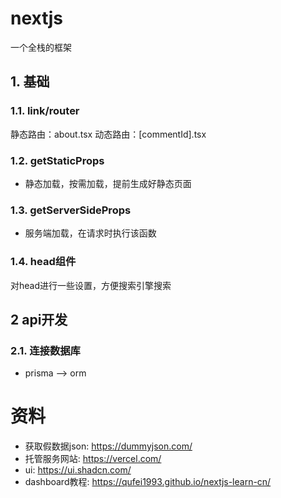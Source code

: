 # nextjs
一个全栈的框架  

## 1. 基础

### 1.1. link/router

静态路由：about.tsx
动态路由：[commentId].tsx

### 1.2. getStaticProps
+ 静态加载，按需加载，提前生成好静态页面


### 1.3. getServerSideProps
+ 服务端加载，在请求时执行该函数


### 1.4. head组件
对head进行一些设置，方便搜索引擎搜索

## 2 api开发
### 2.1. 连接数据库
+ prisma --> orm

# 资料
+ 获取假数据json: https://dummyjson.com/
+ 托管服务网站: https://vercel.com/ 
+ ui: https://ui.shadcn.com/
+ dashboard教程: https://qufei1993.github.io/nextjs-learn-cn/